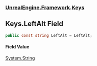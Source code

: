 ### [UnrealEngine.Framework](./UnrealEngine-Framework.md 'UnrealEngine.Framework').[Keys](./Keys.md 'UnrealEngine.Framework.Keys')
## Keys.LeftAlt Field
  
```csharp
public const string LeftAlt = LeftAlt;
```
#### Field Value
[System.String](https://docs.microsoft.com/en-us/dotnet/api/System.String 'System.String')  
